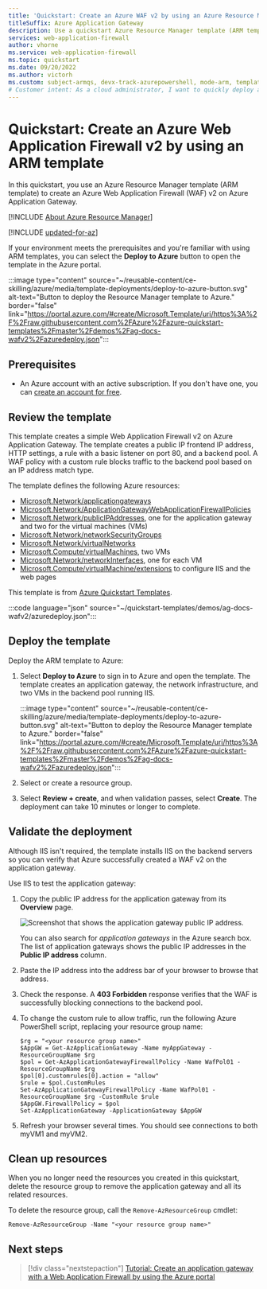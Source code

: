 ```yaml
---
title: 'Quickstart: Create an Azure WAF v2 by using an Azure Resource Manager template'
titleSuffix: Azure Application Gateway
description: Use a quickstart Azure Resource Manager template (ARM template) to create a Web Application Firewall v2 on Azure Application Gateway.
services: web-application-firewall
author: vhorne
ms.service: web-application-firewall
ms.topic: quickstart
ms.date: 09/20/2022
ms.author: victorh
ms.custom: subject-armqs, devx-track-azurepowershell, mode-arm, template-quickstart, devx-track-arm-template
# Customer intent: As a cloud administrator, I want to quickly deploy a Web Application Firewall v2 on Azure Application Gateway for production environments or to evaluate WAF v2 functionality.
---
```


# Quickstart: Create an Azure Web Application Firewall v2 by using an ARM template

In this quickstart, you use an Azure Resource Manager template (ARM template) to create an Azure Web Application Firewall (WAF) v2 on Azure Application Gateway.

[!INCLUDE [About Azure Resource Manager](../../../includes/resource-manager-quickstart-introduction.md)]

[!INCLUDE [updated-for-az](../../../includes/updated-for-az.md)]

If your environment meets the prerequisites and you're familiar with using ARM templates, you can select the **Deploy to Azure** button to open the template in the Azure portal.

:::image type="content" source="~/reusable-content/ce-skilling/azure/media/template-deployments/deploy-to-azure-button.svg" alt-text="Button to deploy the Resource Manager template to Azure." border="false" link="https://portal.azure.com/#create/Microsoft.Template/uri/https%3A%2F%2Fraw.githubusercontent.com%2FAzure%2Fazure-quickstart-templates%2Fmaster%2Fdemos%2Fag-docs-wafv2%2Fazuredeploy.json":::

## Prerequisites

- An Azure account with an active subscription. If you don't have one, you can [create an account for free](https://azure.microsoft.com/free/?WT.mc_id=A261C142F).

## Review the template

This template creates a simple Web Application Firewall v2 on Azure Application Gateway. The template creates a public IP frontend IP address, HTTP settings, a rule with a basic listener on port 80, and a backend pool. A WAF policy with a custom rule blocks traffic to the backend pool based on an IP address match type.

The template defines the following Azure resources:

- [Microsoft.Network/applicationgateways](/azure/templates/microsoft.network/applicationgateways)
- [Microsoft.Network/ApplicationGatewayWebApplicationFirewallPolicies](/azure/templates/microsoft.network/ApplicationGatewayWebApplicationFirewallPolicies)
- [Microsoft.Network/publicIPAddresses](/azure/templates/microsoft.network/publicipaddresses), one for the application gateway and two for the virtual machines (VMs)
- [Microsoft.Network/networkSecurityGroups](/azure/templates/microsoft.network/networksecuritygroups)
- [Microsoft.Network/virtualNetworks](/azure/templates/microsoft.network/virtualnetworks)
- [Microsoft.Compute/virtualMachines](/azure/templates/microsoft.compute/virtualmachines), two VMs
- [Microsoft.Network/networkInterfaces](/azure/templates/microsoft.network/networkinterfaces), one for each VM
- [Microsoft.Compute/virtualMachine/extensions](/azure/templates/microsoft.compute/virtualmachines/extensions) to configure IIS and the web pages

This template is from [Azure Quickstart Templates](https://azure.microsoft.com/resources/templates/ag-docs-wafv2/).

:::code language="json" source="~/quickstart-templates/demos/ag-docs-wafv2/azuredeploy.json":::

## Deploy the template

Deploy the ARM template to Azure:

1. Select **Deploy to Azure** to sign in to Azure and open the template. The template creates an application gateway, the network infrastructure, and two VMs in the backend pool running IIS.

   :::image type="content" source="~/reusable-content/ce-skilling/azure/media/template-deployments/deploy-to-azure-button.svg" alt-text="Button to deploy the Resource Manager template to Azure." border="false" link="https://portal.azure.com/#create/Microsoft.Template/uri/https%3A%2F%2Fraw.githubusercontent.com%2FAzure%2Fazure-quickstart-templates%2Fmaster%2Fdemos%2Fag-docs-wafv2%2Fazuredeploy.json":::

1. Select or create a resource group.
1. Select **Review + create**, and when validation passes, select **Create**. The deployment can take 10 minutes or longer to complete.

## Validate the deployment

Although IIS isn't required, the template installs IIS on the backend servers so you can verify that Azure successfully created a WAF v2 on the application gateway.

Use IIS to test the application gateway:

1. Copy the public IP address for the application gateway from its **Overview** page.

   ![Screenshot that shows the application gateway public IP address.](../../application-gateway/media/application-gateway-create-gateway-portal/application-gateway-record-ag-address.png)

   You can also search for *application gateways* in the Azure search box. The list of application gateways shows the public IP addresses in the **Public IP address** column.

1. Paste the IP address into the address bar of your browser to browse that address.
1. Check the response. A **403 Forbidden** response verifies that the WAF is successfully blocking connections to the backend pool.
1. To change the custom rule to allow traffic, run the following Azure PowerShell script, replacing your resource group name:

   ```azurepowershell
   $rg = "<your resource group name>"
   $AppGW = Get-AzApplicationGateway -Name myAppGateway -ResourceGroupName $rg
   $pol = Get-AzApplicationGatewayFirewallPolicy -Name WafPol01 -ResourceGroupName $rg
   $pol[0].customrules[0].action = "allow"
   $rule = $pol.CustomRules
   Set-AzApplicationGatewayFirewallPolicy -Name WafPol01 -ResourceGroupName $rg -CustomRule $rule
   $AppGW.FirewallPolicy = $pol
   Set-AzApplicationGateway -ApplicationGateway $AppGW
   ```

1. Refresh your browser several times. You should see connections to both myVM1 and myVM2.

## Clean up resources

When you no longer need the resources you created in this quickstart, delete the resource group to remove the application gateway and all its related resources.

To delete the resource group, call the `Remove-AzResourceGroup` cmdlet:

```azurepowershell-interactive
Remove-AzResourceGroup -Name "<your resource group name>"
```

## Next steps

> [!div class="nextstepaction"]
> [Tutorial: Create an application gateway with a Web Application Firewall by using the Azure portal](application-gateway-web-application-firewall-portal.md)
